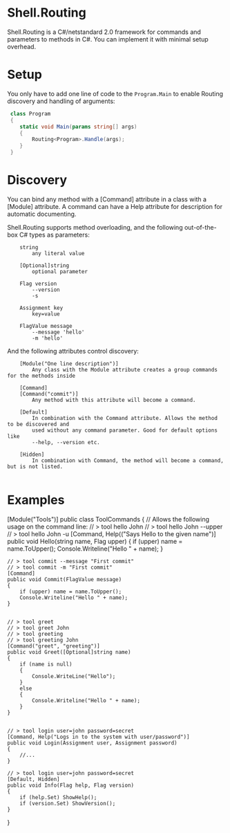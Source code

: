 # Shell.Routing
Shell.Routing is a C#/netstandard 2.0 framework for commands and parameters to methods in C#.  You can implement it with minimal setup overhead.

# Setup
You only have to add one line of code to the ``Program.Main`` to enable Routing discovery and handling of arguments:

```csharp
 class Program
 {
    static void Main(params string[] args)
    {
        Routing<Program>.Handle(args);
    }  
 }
```

# Discovery

You can bind any method with a [Command] attribute in a class with a [Module] attribute.
A command can have a Help attribute for description for automatic documenting.

Shell.Routing supports method overloading, and the following out-of-the-box C# types as parameters:
```
    string 
        any literal value 
    
    [Optional]string 
        optional parameter

    Flag version
        --version
        -s

    Assignment key
        key=value

    FlagValue message
        --message 'hello'
        -m 'hello'

```
And the following attributes control discovery:
```
    [Module("One line description")]
        Any class with the Module attribute creates a group commands for the methods inside

    [Command]
    [Command("commit")]
        Any method with this attribute will become a command.

    [Default]
        In combination with the Command attribute. Allows the method to be discovered and 
        used without any command parameter. Good for default options like
        --help, --version etc.

    [Hidden]
        In combination with Command, the method will become a command, but is not listed.
    

```
 
# Examples 
[Module("Tools")]
public class ToolCommands
{
    // Allows the following usage on the command line:
    // > tool hello John 
    // > tool hello John --upper
    // > tool hello John -u
    [Command, Help(("Says Hello to the given name")]
    public void Hello(string name, Flag upper)
    {
        if (upper) name = name.ToUpper();
        Console.Writeline("Hello " + name);
    }
	
    // > tool commit --message "First commit"
    // > tool commit -m "First commit"
    [Command]
    public void Commit(FlagValue message)
    {
        if (upper) name = name.ToUpper();
        Console.Writeline("Hello " + name);
    }
	
	
    // > tool greet
    // > tool greet John
	// > tool greeting 
	// > tool greeting John
    [Command("greet", "greeting")]
    public void Greet([Optional]string name)
    {
        if (name is null)
        {
            Console.WriteLine("Hello");
        }
        else 
        {
            Console.Writeline("Hello " + name);
        }
    }


    // > tool login user=john password=secret
    [Command, Help("Logs in to the system with user/password")]
    public void Login(Assignment user, Assignment password)
    {
        //...
    }

    // > tool login user=john password=secret
    [Default, Hidden]
    public void Info(Flag help, Flag version)
    {
        if (help.Set) ShowHelp();
        if (version.Set) ShowVersion();
    }

}
```
